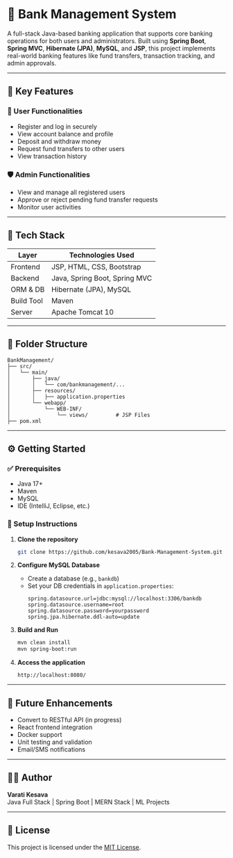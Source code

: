 # 🏦 Bank Management System

A full-stack Java-based banking application that supports core banking operations for both users and administrators. Built using **Spring Boot**, **Spring MVC**, **Hibernate (JPA)**, **MySQL**, and **JSP**, this project implements real-world banking features like fund transfers, transaction tracking, and admin approvals.

---

## 🔑 Key Features

### 👤 User Functionalities
- Register and log in securely
- View account balance and profile
- Deposit and withdraw money
- Request fund transfers to other users
- View transaction history

### 🛡️ Admin Functionalities
- View and manage all registered users
- Approve or reject pending fund transfer requests
- Monitor user activities

---

## 🧰 Tech Stack

| Layer         | Technologies Used                       |
|--------------|------------------------------------------|
| Frontend      | JSP, HTML, CSS, Bootstrap                |
| Backend       | Java, Spring Boot, Spring MVC            |
| ORM & DB      | Hibernate (JPA), MySQL                   |
| Build Tool    | Maven                                   |
| Server        | Apache Tomcat 10                         |

---

## 📁 Folder Structure

```
BankManagement/
├── src/
│   └── main/
│       ├── java/
│       │   └── com/bankmanagement/...
│       ├── resources/
│       │   ├── application.properties
│       └── webapp/
│           └── WEB-INF/
│               └── views/         # JSP Files
├── pom.xml
```

---

## ⚙️ Getting Started

### ✅ Prerequisites
- Java 17+
- Maven
- MySQL
- IDE (IntelliJ, Eclipse, etc.)

### 🚀 Setup Instructions

1. **Clone the repository**
   ```bash
   git clone https://github.com/kesava2005/Bank-Management-System.git
   ```

2. **Configure MySQL Database**
   - Create a database (e.g., `bankdb`)
   - Set your DB credentials in `application.properties`:
     ```properties
     spring.datasource.url=jdbc:mysql://localhost:3306/bankdb
     spring.datasource.username=root
     spring.datasource.password=yourpassword
     spring.jpa.hibernate.ddl-auto=update
     ```

3. **Build and Run**
   ```bash
   mvn clean install
   mvn spring-boot:run
   ```

4. **Access the application**
   ```
   http://localhost:8080/
   ```

---

## 🔮 Future Enhancements

- Convert to RESTful API (in progress)
- React frontend integration
- Docker support
- Unit testing and validation
- Email/SMS notifications

---

## 👨‍💻 Author

**Varati Kesava**  
Java Full Stack | Spring Boot | MERN Stack | ML Projects

---

## 📝 License

This project is licensed under the [MIT License](LICENSE).
